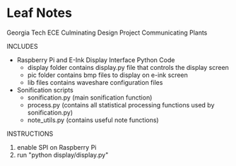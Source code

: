 # Leaf Notes
Georgia Tech ECE Culminating Design Project
Communicating Plants

INCLUDES
- Raspberry Pi and E-Ink Display Interface Python Code
  - display folder contains display.py file that controls the display screen
  - pic folder contains bmp files to display on e-ink screen
  - lib files contains waveshare configuration files
- Sonification scripts
  - sonification.py (main sonification function)
  - process.py (contains all statistical processing functions
  used by sonification.py)
  - note_utils.py (contains useful note functions)


INSTRUCTIONS
1. enable SPI on Raspberry Pi
2. run "python display/display.py"
